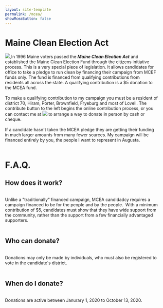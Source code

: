 ```yaml
---
layout: site-template
permalink: /mcea/
showMceaButton: false
---
```


<div class="mcea_page">
    <h1>Maine Clean Election Act</h1>
    <a href="https://www5.informe.org/cgi-bin/online/ethics/cleanelection/home.pl?submit=submit&amp;trans_type=" target="_blank">
        <img src="/assets/images/contribute-01.svg">
    </a>In 1996 Maine voters passed the <b><i>Maine Clean Election Act</i></b> and established the Maine Clean Election Fund through the citizens initiative process. This is a very special piece of legislation. It allows candidates for office to take a pledge to run clean by financing their campaign from MCEF funds only. The fund is financed from qualifying contributions from residents all across the state. A qualifying contribution is a $5 donation to the MCEA fund.<br><br>To make a qualifying contribution to my campaign you must be a resident of district 70, Hiram, Porter, Brownfield, Fryeburg and most of Lovell. The contribute button to the left begins the online contribution process, or you can contact me at <a class="email_link"><img src="/assets/images/email.jpg"></a> to arrange a way to donate in person by cash or cheque.<br><br>If a candidate hasn't taken the MCEA pledge they are getting their funding in much larger amounts from many fewer sources. My campaign will be financed entirely by you, the people I want to represent in Augusta.
    <br><br>
    <h1>F.A.Q.</h1>
    <h2>How does it work?</h2>
    <br>
    <div class="faq_answer">Unlike a "traditionally" financed campaign, MCEA candidadcy requires a campaign financed to be for the people and by the people.&nbsp;&nbsp;With a minimum contribution of $5, candidates must show that they have wide support from the community, rather than the support from a few financially advantaged supporters.</div>
    <br>
    <h2>Who can donate?</h2>
    <br>
    <div class="faq_answer">Donations may only be made by individuals, who must also be registered to vote in the candidate's district.</div>
    <br>
    <h2>When do I donate?</h2>
    <br>
    <div class="faq_answer">Donations are active between Janurary 1, 2020 to October 13, 2020.</div>
</div>